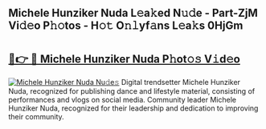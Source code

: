 ## Michele Hunziker Nuda L𝚎a𝚔ed N𝚞𝚍e - Part-ZjM Vi𝚍𝚎o P𝚑𝚘tos - H𝚘𝚝 O𝚗𝚕yf𝚊ns L𝚎a𝚔s 0HjGm

# <h2><a href="http://kf0hgnj.oniu.top/?m=Michele+Hunziker+Nuda">🔗👉 🔴 Michele Hunziker Nuda P𝚑ot𝚘𝚜 V𝚒d𝚎o</a></h2>

[![Michele Hunziker Nuda Nu𝚍e𝚜](https://i.imgur.com/0qMVB7G.gif)](http://kf0hgnj.oniu.top/?m=Michele+Hunziker+Nuda)
Digital trendsetter Michele Hunziker Nuda, recognized for publishing dance and lifestyle material, consisting of performances and vlogs on social media. Community leader Michele Hunziker Nuda, recognized for their leadership and dedication to improving their community.  
